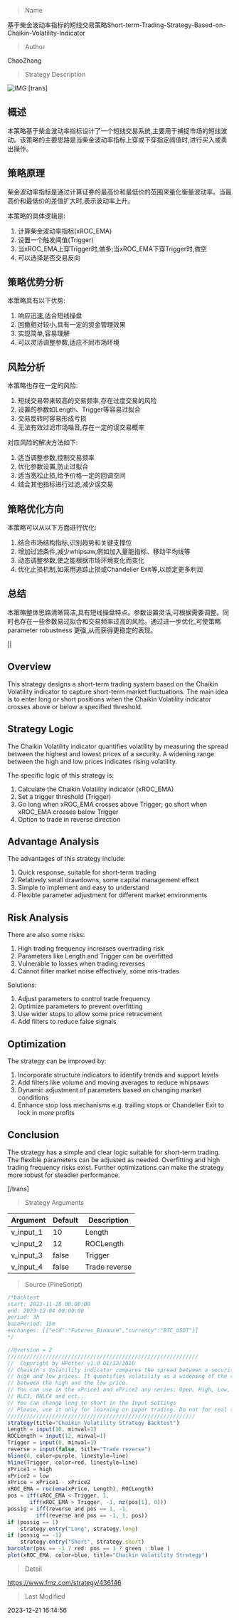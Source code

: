 
> Name

基于柴金波动率指标的短线交易策略Short-term-Trading-Strategy-Based-on-Chaikin-Volatility-Indicator

> Author

ChaoZhang

> Strategy Description

![IMG](https://www.fmz.com/upload/asset/1022e29341cbbddcaac.png)
[trans]

## 概述

本策略基于柴金波动率指标设计了一个短线交易系统,主要用于捕捉市场的短线波动。该策略的主要思路是当柴金波动率指标上穿或下穿指定阈值时,进行买入或卖出操作。

## 策略原理

柴金波动率指标是通过计算证券的最高价和最低价的范围来量化衡量波动率。当最高价和最低价的差值扩大时,表示波动率上升。

本策略的具体逻辑是:

1. 计算柴金波动率指标(xROC_EMA)
2. 设置一个触发阈值(Trigger)
3. 当xROC_EMA上穿Trigger时,做多;当xROC_EMA下穿Trigger时,做空
4. 可以选择是否交易反向

## 策略优势分析

本策略具有以下优势:

1. 响应迅速,适合短线操盘
2. 回撤相对较小,具有一定的资金管理效果
3. 实现简单,容易理解
4. 可以灵活调整参数,适应不同市场环境

## 风险分析

本策略也存在一定的风险:

1. 短线交易带来较高的交易频率,存在过度交易的风险
2. 设置的参数如Length、Trigger等容易过拟合
3. 交易反转时容易形成亏损
4. 无法有效过滤市场噪音,存在一定的误交易概率

对应风险的解决方法如下:

1. 适当调整参数,控制交易频率
2. 优化参数设置,防止过拟合
3. 适当宽松止损,给予价格一定的回调空间
4. 结合其他指标进行过滤,减少误交易

## 策略优化方向

本策略可以从以下方面进行优化:

1. 结合市场结构指标,识别趋势和关键支撑位
2. 增加过滤条件,减少whipsaw,例如加入量能指标、移动平均线等
3. 动态调整参数,使之能根据市场环境变化而变化
4. 优化止损机制,如采用追踪止损或Chandelier Exit等,以锁定更多利润

## 总结

本策略整体思路清晰简洁,具有短线操盘特点。参数设置灵活,可根据需要调整。同时也存在一些参数易过拟合和交易频率过高的风险。通过进一步优化,可使策略 parameter robustness 更强,从而获得更稳定的表现。

||

## Overview

This strategy designs a short-term trading system based on the Chaikin Volatility indicator to capture short-term market fluctuations. The main idea is to enter long or short positions when the Chaikin Volatility indicator crosses above or below a specified threshold.  

## Strategy Logic  

The Chaikin Volatility indicator quantifies volatility by measuring the spread between the highest and lowest prices of a security. A widening range between the high and low prices indicates rising volatility.  

The specific logic of this strategy is:  

1. Calculate the Chaikin Volatility indicator (xROC_EMA)  
2. Set a trigger threshold (Trigger)
3. Go long when xROC_EMA crosses above Trigger; go short when xROC_EMA crosses below Trigger  
4. Option to trade in reverse direction

## Advantage Analysis   

The advantages of this strategy include:  

1. Quick response, suitable for short-term trading  
2. Relatively small drawdowns, some capital management effect   
3. Simple to implement and easy to understand
4. Flexible parameter adjustment for different market environments   

## Risk Analysis   

There are also some risks:   

1. High trading frequency increases overtrading risk 
2. Parameters like Length and Trigger can be overfitted   
3. Vulnerable to losses when trading reverses
4. Cannot filter market noise effectively, some mis-trades  

Solutions:  

1. Adjust parameters to control trade frequency  
2. Optimize parameters to prevent overfitting  
3. Use wider stops to allow some price retracement  
4. Add filters to reduce false signals  

## Optimization  

The strategy can be improved by:  

1. Incorporate structure indicators to identify trends and support levels  
2. Add filters like volume and moving averages to reduce whipsaws 
3. Dynamic adjustment of parameters based on changing market conditions  
4. Enhance stop loss mechanisms e.g. trailing stops or Chandelier Exit to lock in more profits  

## Conclusion  

The strategy has a simple and clear logic suitable for short-term trading. The flexible parameters can be adjusted as needed. Overfitting and high trading frequency risks exist. Further optimizations can make the strategy more robust for steadier performance.

[/trans]

> Strategy Arguments



|Argument|Default|Description|
|----|----|----|
|v_input_1|10|Length|
|v_input_2|12|ROCLength|
|v_input_3|false|Trigger|
|v_input_4|false|Trade reverse|


> Source (PineScript)

``` javascript
/*backtest
start: 2023-11-20 00:00:00
end: 2023-12-04 00:00:00
period: 3h
basePeriod: 15m
exchanges: [{"eid":"Futures_Binance","currency":"BTC_USDT"}]
*/

//@version = 2
////////////////////////////////////////////////////////////
//  Copyright by HPotter v1.0 01/12/2016
// Chaikin's Volatility indicator compares the spread between a security's
// high and low prices. It quantifies volatility as a widening of the range
// between the high and the low price.
// You can use in the xPrice1 and xPrice2 any series: Open, High, Low, Close, HL2,
// HLC3, OHLC4 and ect...
// You can change long to short in the Input Settings
// Please, use it only for learning or paper trading. Do not for real trading.
///////////////////////////////////////////////////////////
strategy(title="Chaikin Volatility Strategy Backtest")
Length = input(10, minval=1)
ROCLength = input(12, minval=1)
Trigger = input(0, minval=1)
reverse = input(false, title="Trade reverse")
hline(0, color=purple, linestyle=line)
hline(Trigger, color=red, linestyle=line)
xPrice1 = high
xPrice2 = low
xPrice = xPrice1 - xPrice2
xROC_EMA = roc(ema(xPrice, Length), ROCLength)
pos = iff(xROC_EMA < Trigger, 1,
	   iff(xROC_EMA > Trigger, -1, nz(pos[1], 0))) 
possig = iff(reverse and pos == 1, -1,
         iff(reverse and pos == -1, 1, pos))	   
if (possig == 1) 
    strategy.entry("Long", strategy.long)
if (possig == -1)
    strategy.entry("Short", strategy.short)	   	    
barcolor(pos == -1 ? red: pos == 1 ? green : blue )
plot(xROC_EMA, color=blue, title="Chaikin Volatility Strategy")
```

> Detail

https://www.fmz.com/strategy/436146

> Last Modified

2023-12-21 16:14:56
